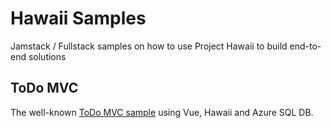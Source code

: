# Hawaii Samples

Jamstack / Fullstack samples on how to use Project Hawaii to build end-to-end solutions

## ToDo MVC

The well-known  [ToDo MVC sample](https://todomvc.com/) using Vue, Hawaii and Azure SQL DB. 
